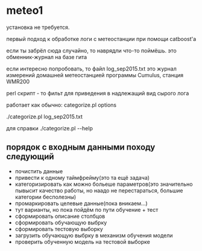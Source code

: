 # meteo1
установка не требуется.

первый подход к обработке логи с метеостанции при помощи catboost'а

если ты забрёл сюда случайно, то наврядли что-то поймёшь. это обменник-журнал на базе гита

если интересно попробовать, то файл log_sep2015.txt 
это журнал измерений домашней метеостанцией программы Cumulus, станция WMR200

perl скрипт - то фильт для приведения в надлежащий вид сырого лога

работает как обычно: categorize.pl options

./categorize.pl log_sep2015.txt

для справки ./categorize.pl --help

## порядок с входным данными походу следующий
* почистить данные
* привести к одному таймфрейму(это та ещё задача)
* категоризировать как можно больеше параметров(это значительно пывысит качество работы, но наадо не перестараться, большие категории бесполезны)
* промаркировать целевые данные(пока вникаем...)
* тут варианты, но пока пойдём по пути обучение + тест
* сформировать описание столбцов
* сформировать обучающую выбрку
* сформировать тестовую выборку
* загрузить обучающую выбрку в механизм обучения модели
* проверить обученную модель на тестовой выборке
